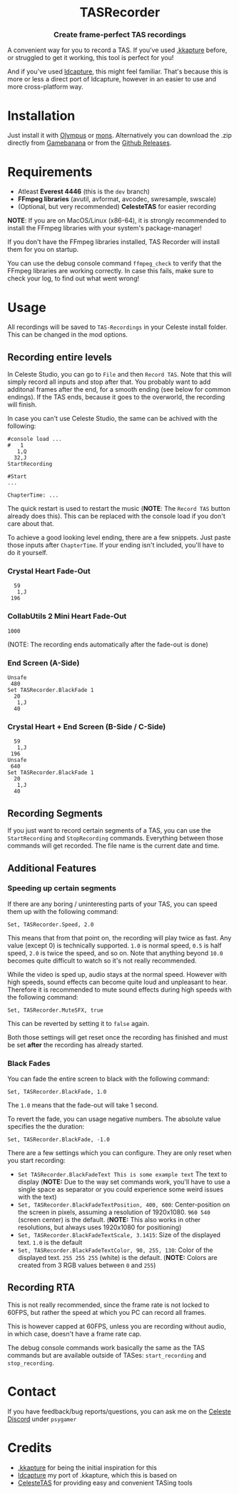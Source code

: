 <h1 align="center">TASRecorder</h1>
<h3 align="center">Create frame-perfect TAS recordings</h3>

A convenient way for you to record a TAS. If you've used [.kkapture](https://github.com/DemoJameson/kkapture) before, or struggled to get it working, this tool is perfect for you!

And if you've used [ldcapture](https://github.com/psyGamer/ldcapture), this might feel familiar. That's because this is more or less a direct port of ldcapture, however in an easier to use and more cross-platform way.

# Installation

Just install it with [Olympus](https://github.com/EverestAPI/Olympus) or [mons](https://github.com/coloursofnoise/mons). Alternatively you can download the .zip directly from [Gamebanana](https://gamebanana.com/tools/14085) or from the [Github Releases](https://github.com/psyGamer/TASRecorder/releases/latest).

# Requirements

- Atleast **Everest 4446** (this is the `dev` branch)
- **FFmpeg libraries** (avutil, avformat, avcodec, swresample, swscale)
- (Optional, but very recommended) **CelesteTAS** for easier recording

**NOTE**: If you are on MacOS/Linux (x86-64), it is strongly recommended to install the FFmpeg libraries with your system's package-manager!

If you don't have the FFmpeg libraries installed, TAS Recorder will install them for you on startup.

You can use the debug console command `ffmpeg_check` to verify that the FFmpeg libraries are working correctly.
In case this fails, make sure to check your log, to find out what went wrong!

# Usage

All recordings will be saved to `TAS-Recordings` in your Celeste install folder.
This can be changed in the mod options.

## Recording entire levels

In Celeste Studio, you can go to `File` and then `Record TAS`.
Note that this will simply record all inputs and stop after that. You probably want to add additonal frames after the end, for a smooth ending (see below for common endings). If the TAS ends, because it goes to the overworld, the recording will finish.

In case you can't use Celeste Studio, the same can be achived with the following:
```
#console load ...
#   1
   1,Q
  32,J
StartRecording

#Start
...

ChapterTime: ...
```
The quick restart is used to restart the music (**NOTE**: The `Record TAS` button already does this). This can be replaced with the console load if you don't care about that.

To achieve a good looking level ending, there are a few snippets. Just paste those inputs after `ChapterTime`. If your ending isn't included, you'll have to do it yourself.

### Crystal Heart Fade-Out
```
  59
   1,J
 196
```

### CollabUtils 2 Mini Heart Fade-Out
```
1000
```
(NOTE: The recording ends automatically after the fade-out is done)

### End Screen (A-Side)
```
Unsafe
 480
Set TASRecorder.BlackFade 1
  20
   1,J
  40
```

### Crystal Heart + End Screen (B-Side / C-Side)
```
  59
   1,J
 196
Unsafe
 640
Set TASRecorder.BlackFade 1
  20
   1,J
  40
```

## Recording Segments

If you just want to record certain segments of a TAS, you can use the `StartRecording` and `StopRecording` commands. Everything between those commands will get recorded. The file name is the current date and time.

## Additional Features

### Speeding up certain segments

If there are any boring / uninteresting parts of your TAS, you can speed them up with the following command:
```
Set, TASRecorder.Speed, 2.0
```
This means that from that point on, the recording will play twice as fast. Any value (except 0) is technically supported. `1.0` is normal speed, `0.5` is half speed, `2.0` is twice the speed, and so on. Note that anything beyond `10.0` becomes quite difficult to watch so it's not really recommended.

While the video is sped up, audio stays at the normal speed. However with high speeds, sound effects can become quite loud and unpleasant to hear. Therefore it is recommended to mute sound effects during high speeds with the following command:
```
Set, TASRecorder.MuteSFX, true
```
This can be reverted by setting it to `false` again.

Both those settings will get reset once the recording has finished and must be set **after** the recording has already started.

### Black Fades

You can fade the entire screen to black with the following command:
```
Set, TASRecorder.BlackFade, 1.0
```
The `1.0` means that the fade-out will take 1 second.

To revert the fade, you can usage negative numbers. The absolute value specifies the the duration:
```
Set, TASRecorder.BlackFade, -1.0
```

There are a few settings which you can configure. They are only reset when you start recording:
- `Set TASRecorder.BlackFadeText This is some example text` The text to display (**NOTE:** Due to the way set commands work, you'll have to use a single space as separator or you could experience some weird issues with the text)
- `Set, TASRecorder.BlackFadeTextPosition, 400, 600`: Center-position on the screen in pixels, assuming a resolution of 1920x1080. `960 540` (screen center) is the default. (**NOTE:** This also works in other resolutions, but always uses 1920x1080 for positioning)
- `Set, TASRecorder.BlackFadeTextScale, 3.1415`: Size of the displayed text. `1.0` is the default
- `Set, TASRecorder.BlackFadeTextColor, 90, 255, 130`: Color of the displayed text. `255 255 255` (white) is the default. (**NOTE:** Colors are created from 3 RGB values between `0` and `255`)

## Recording RTA

This is not really recommended, since the frame rate is not locked to 60FPS, but rather the speed at which you PC can record all frames.

This is however capped at 60FPS, unless you are recording without audio, in which case, doesn't have a frame rate cap.

The debug console commands work basically the same as the TAS commands but are available outside of TASes: `start_recording` and `stop_recording`.

# Contact

If you have feedback/bug reports/questions, you can ask me on the [Celeste Discord](https://discord.gg/celeste) under `psygamer`

# Credits

- [.kkapture](https://github.com/DemoJameson/kkapture) for being the initial inspiration for this
- [ldcapture](https://github.com/psyGamer/ldcapture) my port of .kkapture, which this is based on
- [CelesteTAS](https://github.com/EverestAPI/CelesteTAS-EverestInterop) for providing easy and convenient TASing tools

